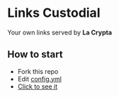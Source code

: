 # Links Custodial

Your own links served by **La Crypta**

## How to start

- Fork this repo
- Edit [config.yml](edit/main/config.yml)
- [Click to see it](https://custodial.lacrypta.ar/referrer)
